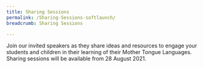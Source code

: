 ```yaml
---
title: Sharing Sessions
permalink: /Sharing-Sessions-softlaunch/
breadcrumb: Sharing Sessions

---
```

<!-- Global site tag (gtag.js) - Google Ads: 726049306 -->
<script async src="https://www.googletagmanager.com/gtag/js?id=AW-726049306"></script>
<script>
  window.dataLayer = window.dataLayer || [];
  function gtag(){dataLayer.push(arguments);}
  gtag('js', new Date());

  gtag('config', 'AW-726049306');
</script>
<div>
<p>
  Join our invited speakers as they share ideas and resources to engage your students and children in their learning of their Mother Tongue Languages. Sharing sessions will be available from 28 August 2021.
</p>
</div>
